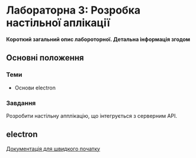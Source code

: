 # Лабораторна 3: Розробка настільної аплікації

**Короткий загальний опис лабороторної. Детальна інформація згодом**

## Основні положення

### Теми
- Основи electron

### Завдання
Розробити настільну апплікацію, що інтегрується з серверним API.

## electron
[Документація для швидкого початку](https://electron.atom.io/docs/tutorial/quick-start/)

##
